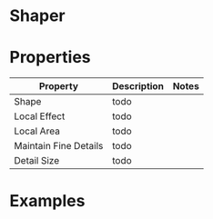 # Shaper


# Properties


| Property | Description | Notes | 
| -------- | ----------- | ----- |
| Shape | todo | |
| Local Effect | todo | |
| Local Area | todo | |
| Maintain Fine Details | todo | |
| Detail Size | todo | |




# Examples
